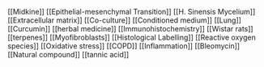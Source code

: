 [[Midkine]]
[[Epithelial-mesenchymal Transition]]
[[H. Sinensis Mycelium]]
[[Extracellular matrix]]
[[Co-culture]]
[[Conditioned medium]]
[[Lung]]
[[Curcumin]]
[[herbal medicine]]
[[Immunohistochemistry]]
[[Wistar rats]]
[[terpenes]]
[[Myofibroblasts]]
[[Histological Labelling]]
[[Reactive oxygen species]]
[[Oxidative stress]]
[[COPD]]
[[Inflammation]]
[[Bleomycin]]
[[Natural compound]]
[[tannic acid]]
